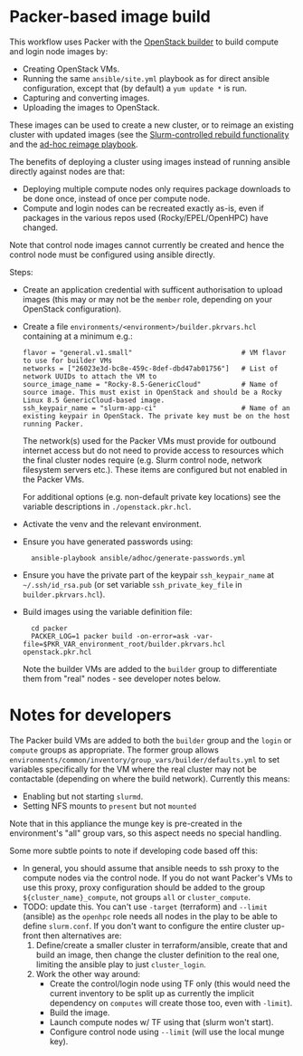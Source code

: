 # Packer-based image build

This workflow uses Packer with the [OpenStack builder](https://www.packer.io/plugins/builders/openstack) to build compute and login node images by:
- Creating OpenStack VMs.
- Running the same `ansible/site.yml` playbook as for direct ansible configuration, except that (by default) a `yum update *` is run.
- Capturing and converting images.
- Uploading the images to OpenStack.

These images can be used to create a new cluster, or to reimage an existing cluster with updated images (see the [Slurm-controlled rebuild functionality](ansible/collections/ansible_collections/stackhpc/slurm_openstack_tools/roles/rebuild/README.md) and the [ad-hoc reimage playbook](ansible/adhoc/rebuild.yml).

The benefits of deploying a cluster using images instead of running ansible directly against nodes are that:
- Deploying multiple compute nodes only requires package downloads to be done once, instead of once per compute node.
- Compute and login nodes can be recreated exactly as-is, even if packages in the various repos used (Rocky/EPEL/OpenHPC) have changed.

Note that control node images cannot currently be created and hence the control node must be configured using ansible directly.

Steps:

- Create an application credential with sufficent authorisation to upload images (this may or may not be the `member` role, depending on your OpenStack configuration).
- Create a file `environments/<environment>/builder.pkrvars.hcl` containing at a minimum e.g.:
  
  ```hcl
  flavor = "general.v1.small"                           # VM flavor to use for builder VMs
  networks = ["26023e3d-bc8e-459c-8def-dbd47ab01756"]   # List of network UUIDs to attach the VM to
  source_image_name = "Rocky-8.5-GenericCloud"          # Name of source image. This must exist in OpenStack and should be a Rocky Linux 8.5 GenericCloud-based image.
  ssh_keypair_name = "slurm-app-ci"                     # Name of an existing keypair in OpenStack. The private key must be on the host running Packer.
  ```
  
  The network(s) used for the Packer VMs must provide for outbound internet access but do not need to provide access to resources which the final cluster nodes require (e.g. Slurm control node, network filesystem servers etc.). These items are configured but not enabled in the Packer VMs.
  
  For additional options (e.g. non-default private key locations) see the variable descriptions in `./openstack.pkr.hcl`.

- Activate the venv and the relevant environment.
- Ensure you have generated passwords using:

        ansible-playbook ansible/adhoc/generate-passwords.yml

- Ensure you have the private part of the keypair `ssh_keypair_name` at `~/.ssh/id_rsa.pub` (or set variable `ssh_private_key_file` in `builder.pkrvars.hcl`).

- Build images using the variable definition file:

        cd packer
        PACKER_LOG=1 packer build -on-error=ask -var-file=$PKR_VAR_environment_root/builder.pkrvars.hcl openstack.pkr.hcl

  Note the builder VMs are added to the `builder` group to differentiate them from "real" nodes - see developer notes below.

# Notes for developers

The Packer build VMs are added to both the `builder` group and the `login` or `compute` groups as appropriate. The former group allows `environments/common/inventory/group_vars/builder/defaults.yml` to set variables specifically for the VM where the real cluster may not be contactable (depending on where the build network). Currently this means:
- Enabling but not starting `slurmd`.
- Setting NFS mounts to `present` but not `mounted`

Note that in this appliance the munge key is pre-created in the environment's "all" group vars, so this aspect needs no special handling.

Some more subtle points to note if developing code based off this:
- In general, you should assume that ansible needs to ssh proxy to the compute nodes via the control node. If you do not want Packer's VMs to use this proxy, proxy configuration should be added to the group `${cluster_name}_compute`, not groups `all` or `cluster_compute`.
- TODO: update this. You can't use `-target` (terraform) and `--limit` (ansible) as the `openhpc` role needs all nodes in the play to be able to define `slurm.conf`. If you don't want to configure the entire cluster up-front then alternatives are:
  1. Define/create a smaller cluster in terraform/ansible, create that and build an image, then change the cluster definition to the real one, limiting the ansible play to just `cluster_login`.
  2. Work the other way around:
        - Create the control/login node using TF only (this would need the current inventory to be split up as currently the implicit dependency on `computes` will create those too, even with `-limit`).
        - Build the image.
        - Launch compute nodes w/ TF using that (slurm won't start).
        - Configure control node using `--limit` (will use the local munge key).
